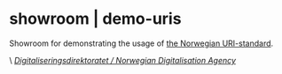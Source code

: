# showroom | demo-uris

Showroom for demonstrating the usage of [the Norwegian URI-standard](https://www.digdir.no/standarder/peikarar-til-offentlege-ressursar-pa-nett/1492).

\ [_Digitaliseringsdirektoratet / Norwegian Digitalisation Agency_](https://digdir.no)
